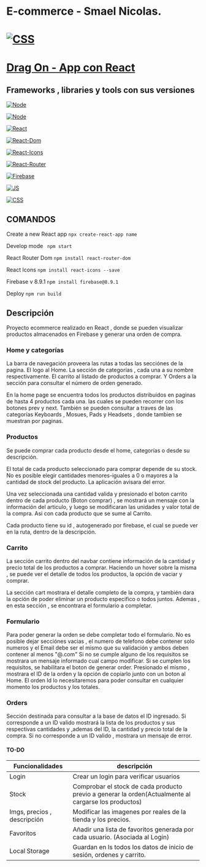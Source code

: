# E-commerce - Smael Nicolas.

# [![CSS](https://img.shields.io/badge/Link%20al%20sitio-blueviolet)](https://ecommerce-react-smael.netlify.app/)

# [Drag On - App con React](https://ecommerce-react-smael.netlify.app/)

## Frameworks , libraries y tools con sus versiones

[![Node](https://img.shields.io/badge/node-%2014.17.0-success)](https://reactjs.org/blog/2020/10/20/react-v17.html)

[![Node](https://img.shields.io/badge/npm-%206.14.13-success)](https://reactjs.org/blog/2020/10/20/react-v17.html)

[![React](https://img.shields.io/badge/react-%2017.0.2-success)](https://reactjs.org/blog/2020/10/20/react-v17.html)

[![React-Dom](https://img.shields.io/badge/react--dom-%5E17.0.2-success)](https://reactjs.org/docs/react-dom.html)

[![React-Icons](https://img.shields.io/badge/react--icons-%5E4.3.1-success)](https://react-icons.github.io/react-icons/)

[![React-Router](https://img.shields.io/badge/react--router--dom-%5E6.0.2-success)](https://www.w3schools.com/react/react_router.asp)

[![Firebase](https://img.shields.io/badge/firebase-%5E8.9.1-success)](https://firebase.google.com/)

[![JS](https://img.shields.io/badge/JavaScript-ES2015-success)](https://developer.mozilla.org/en-US/docs/Web/JavaScript)

[![CSS](https://img.shields.io/badge/CSS-success)](https://developer.mozilla.org/en-US/docs/Web/CSS)

## COMANDOS

Create a new React app
`npx create-react-app name`

Develop mode
` npm start`

React Router Dom
`npm install react-router-dom`

React Icons
`npm install react-icons --save`

Firebase v 8.9.1
`npm install firebase@8.9.1`

Deploy
`npm run build`

## Descripción

Proyecto ecommerce realizado en React , donde se pueden visualizar productos almacenados en Firebase y generar una orden de compra.

### Home y categorías

La barra de navegación proveera las rutas a todas las secciónes de la pagina. El logo al Home. La sección de categorías , cada una a su nombre respectivamente. El carrito al listado de productos a comprar. Y Orders a la sección para consultar el número de orden generado.

En la home page se encuentra todos los productos distribuidos en paginas de hasta 4 productos cada una. las cuales se pueden recorrer con los botones prev y next.
También se pueden consultar a traves de las categorías Keyboards , Mosues, Pads y Headsets , donde tambien se muestran por paginas.

### Productos

Se puede comprar cada producto desde el home, categorías o desde su descripción.

El total de cada producto seleccionado para comprar depende de su stock. No es posible elegir cantidades menores-iguales a 0 o mayores a la cantidad de stock del producto. La aplicación avisara del error.

Una vez seleccionada una cantidad valida y presionado el boton carrito dentro de cada producto (Boton comprar) , se mostrará un mensaje con la información del articulo, y luego se modificaran las unidades y valor total de la compra. Asi con cada producto que se sume al Carrito.

Cada producto tiene su id , autogenerado por firebase, el cual se puede ver en la ruta, dentro de la descripción.

### Carrito

La sección carrito dentro del navbar contiene información de la cantidad y precio total de los productos a comprar. Haciendo un hover sobre la misma , se puede ver el detalle de todos los productos, la opción de vaciar y comprar.

La sección cart mostrara el detalle completo de la compra, y también dara la opción de poder eliminar un producto especifico o todos juntos.
Ademas , en esta sección , se encontrara el formulario a completar.

### Formulario

Para poder generar la orden se debe completar todo el formulario. No es posible dejar secciónes vacias , el numero de telefono debe contener solo numeros y el Email debe ser el mismo que su validación y ambos deben contener al menos "@.com"
Si no se cumple alguno de los requisitos se mostrara un mensaje informado cual campo modificar.
Si se cumplen los requisitos, se habilitara el boton de generar order. Presionado el mismo , mostrara el ID de la orden y la opción de copiarlo junto con un boton al Home. El orden Id lo necesitaremos para poder consultar en cualquier momento los productos y los totales.

### Orders

Sección destinada para consultar a la base de datos el ID ingresado. Si corresponde a un ID valido mostrará la lista de los productos y sus respectivas cantidades y ,ademas del ID, la cantidad y precio total de la compra.
Si no corresponde a un ID valido , mostrara un mensaje de error.

#### TO-DO

| Funcionalidades             | descripción                                                                                          |
| --------------------------- | ---------------------------------------------------------------------------------------------------- |
| Login                       | Crear un login para verificar usuarios                                                               |
| Stock                       | Comprobar el stock de cada producto previo a generar la orden(Actualmente al cargarse los productos) |
| Imgs, precios , descripción | Modificar las imagenes por reales de la tienda y los precios.                                        |
| Favoritos                   | Añadir una lista de favoritos generada por cada usuario. (Asociada al Login)                         |
| Local Storage               | Guardan en ls todos los datos de inicio de sesión, ordenes y carrito.                                |
